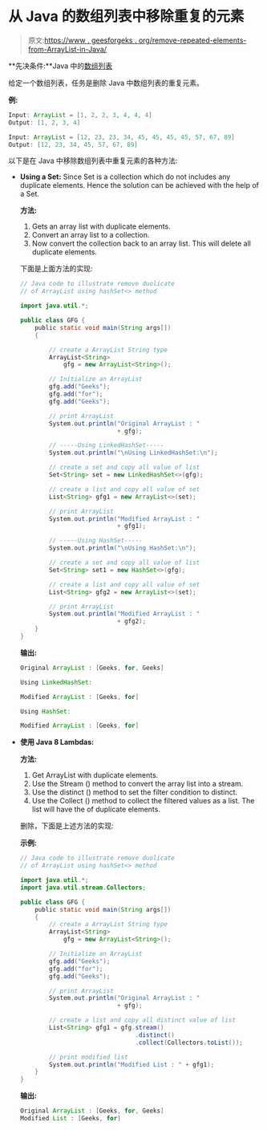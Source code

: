 # 从 Java 的数组列表中移除重复的元素

> 原文:[https://www . geesforgeks . org/remove-repeated-elements-from-ArrayList-in-Java/](https://www.geeksforgeeks.org/remove-repeated-elements-from-arraylist-in-java/)

**先决条件:**Java 中的[数组列表](https://www.geeksforgeeks.org/arraylist-in-java/)

给定一个数组列表，任务是删除 Java 中数组列表的重复元素。

**例:**

```java
Input: ArrayList = [1, 2, 2, 3, 4, 4, 4] 
Output: [1, 2, 3, 4] 

Input: ArrayList = [12, 23, 23, 34, 45, 45, 45, 45, 57, 67, 89] 
Output: [12, 23, 34, 45, 57, 67, 89]

```

以下是在 Java 中移除数组列表中重复元素的各种方法:

*   **Using a Set:** Since Set is a collection which do not includes any duplicate elements. Hence the solution can be achieved with the help of a Set.

    **方法:**

    1.  Gets an array list with duplicate elements.
    2.  Convert an array list to a collection.
    3.  Now convert the collection back to an array list. This will delete all duplicate elements.

    下面是上面方法的实现:

    ```java
    // Java code to illustrate remove duolicate
    // of ArrayList using hashSet<> method

    import java.util.*;

    public class GFG {
        public static void main(String args[])
        {

            // create a ArrayList String type
            ArrayList<String>
                gfg = new ArrayList<String>();

            // Initialize an ArrayList
            gfg.add("Geeks");
            gfg.add("for");
            gfg.add("Geeks");

            // print ArrayList
            System.out.println("Original ArrayList : "
                               + gfg);

            // -----Using LinkedHashSet-----
            System.out.println("\nUsing LinkedHashSet:\n");

            // create a set and copy all value of list
            Set<String> set = new LinkedHashSet<>(gfg);

            // create a list and copy all value of set
            List<String> gfg1 = new ArrayList<>(set);

            // print ArrayList
            System.out.println("Modified ArrayList : "
                               + gfg1);

            // -----Using HashSet-----
            System.out.println("\nUsing HashSet:\n");

            // create a set and copy all value of list
            Set<String> set1 = new HashSet<>(gfg);

            // create a list and copy all value of set
            List<String> gfg2 = new ArrayList<>(set);

            // print ArrayList
            System.out.println("Modified ArrayList : "
                               + gfg2);
        }
    }
    ```

    **输出:**

    ```java
    Original ArrayList : [Geeks, for, Geeks]

    Using LinkedHashSet:

    Modified ArrayList : [Geeks, for]

    Using HashSet:

    Modified ArrayList : [Geeks, for]

    ```

*   **使用 Java 8 Lambdas:**

    **方法:**

    1.  Get ArrayList with duplicate elements.
    2.  Use the Stream () method to convert the array list into a stream.
    3.  Use the distinct () method to set the filter condition to distinct.
    4.  Use the Collect () method to collect the filtered values as a list. The list will have the of duplicate elements.

    删除，下面是上述方法的实现:

    **示例:**

    ```java
    // Java code to illustrate remove duolicate
    // of ArrayList using hashSet<> method

    import java.util.*;
    import java.util.stream.Collectors;

    public class GFG {
        public static void main(String args[])
        {
            // create a ArrayList String type
            ArrayList<String>
                gfg = new ArrayList<String>();

            // Initialize an ArrayList
            gfg.add("Geeks");
            gfg.add("for");
            gfg.add("Geeks");

            // print ArrayList
            System.out.println("Original ArrayList : "
                               + gfg);

            // create a list and copy all distinct value of list
            List<String> gfg1 = gfg.stream()
                                    .distinct()
                                    .collect(Collectors.toList());

            // print modified list
            System.out.println("Modified List : " + gfg1);
        }
    }
    ```

    **输出:**

    ```java
    Original ArrayList : [Geeks, for, Geeks]
    Modified List : [Geeks, for]

    ```